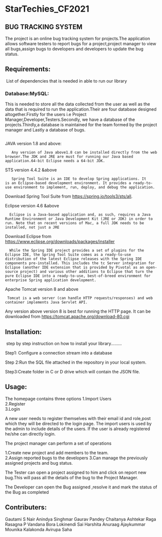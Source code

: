 # StarTechies_CF2021
## BUG TRACKING SYSTEM
The project is an online bug tracking system for projects.The application allows software testers to report bugs for a project,project manager to view all bugs,assign bugs to developers and developers to update the bug status.


## Requirements:
 List of dependencies that is needed in able to run our library

### Database:MySQL:

This is needed to store all the data collected from the user as well as the data that is required to run the application.Their are four database  designed altogether.Firstly for the users i.e Project Manager,Developer,Testers.Secondly, we have a database of the projects.Thirdly,a database is maintained for the team formed by the project manager and Lastly a database of bugs.
```Download MySql from https://dev.mysql.com/downloads/
```
 
JAVA version 1.8 and above:

       Any version of Java above1.8 can be installed directly from the web browser.The JDK and JRE are must for running our Java based application.64-bit Eclipse needs a 64-bit JDK.


STS version 4.4.2 &above

       Spring Tool Suite is an IDE to develop Spring applications. It is an Eclipse-based development environment. It provides a ready-to-use environment to implement, run, deploy, and debug the application.
Download Spring Tool Suite from https://spring.io/tools3/sts/all.

Eclipse version 4.6 &above
       
      Eclipse is a Java-based application and, as such, requires a Java Runtime Environment or Java Development Kit (JRE or JDK) in order to run. Note that on recent versions of Mac, a full JDK needs to be installed, not just a JRE
Download Eclipse from https://www.eclipse.org/downloads/packages/installer

      While the Spring IDE project provides a set of plugins for the Eclipse IDE, the Spring Tool Suite comes as a ready-to-use distribution of the latest Eclipse releases with the Spring IDE components pre-installed. This includes the tc Server integration for Eclipse (another IDE extension that is provided by Pivotal as an open-source project) and various other additions to Eclipse that turn the pure Eclipse IDE into a ready-to-use, best-of-breed environment for enterprise Spring application development.


Apache Tomcat version 8 and above
  
     Tomcat is a web server (can handle HTTP requests/responses) and web container implements Java Servlet API.
Any version above version 8 is best for running the HTTP page.
It can be downloaded from https://tomcat.apache.org/download-80.cgi
     



## Installation:
 step by step instruction on how to install your library….…..

Step1:   Configure a connection stream into a database

Step 2:Run the SQL file attached in the repository in your local system.

Step3:Create folder in C or D drive which will contain the JSON file.

## Usage:
The homepage contains three options 
1.Import Users  
2.Register  
3.Login

A new user needs to register themselves with their email id  and role,post which they will be directed to the login page.
The import users is used by the admin to include details of the users.
If the user is already registered he/she can directly login.

The project manager can perform a set of operations

1.Create new project and add members to the team.   
2.Assign reported bugs to the developers
3.Can manage the previously assigned projects and bug status.

The Tester can open a project assigned to him and click on report new bug.This will pass all the details of the bug to the Project Manager.

The Developer can open the Bug assigned ,resolve it and mark the status of the Bug as completed                   

## Contributers:
Gautami S Nair
Anindya Singhmar
Gaurav Pandey
Chaitanya Ashtekar
Raga Rasagna P
Vandana Bora
Lokinendi Sai Harshita
Anuraag Ajaykummar
Mounika Kalakonda
Avirupa Saha
